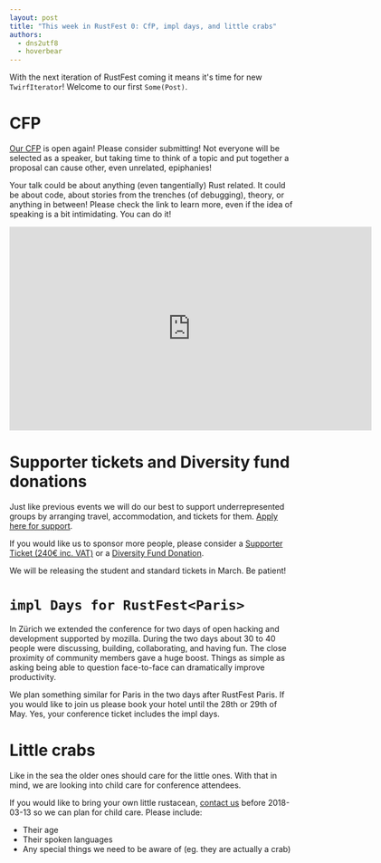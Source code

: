 ```yaml
---
layout: post
title: "This week in RustFest 0: CfP, impl days, and little crabs"
authors:
  - dns2utf8
  - hoverbear
---
```


With the next iteration of RustFest coming it means it's time for new `TwirfIterator`! Welcome to our first `Some(Post)`.

# CFP

[Our CFP](https://cfp.rustfest.eu/) is open again! Please consider submitting! Not everyone will be selected as a speaker, but taking time to think of a topic and put together a proposal can cause other, even unrelated, epiphanies!

Your talk could be about anything (even tangentially) Rust related. It could be about code, about stories from the trenches (of debugging), theory, or anything in between! Please check the link to learn more, even if the idea of speaking is a bit intimidating. You can do it!

<iframe width="640" height="360" src="https://www.youtube.com/embed/videoseries?list=PL85XCvVPmGQj9mqbJizw-zi-EhcpS5jTP" frameborder="0" allowfullscreen></iframe>


# Supporter tickets and Diversity fund donations

Just like previous events we will do our best to support underrepresented groups by arranging travel, accommodation, and tickets for them. [Apply here for support](https://diversitytickets.org/events/152).

If you would like us to sponsor more people, please consider a [Supporter Ticket (240€ inc. VAT)](https://ti.to/asquera-event-ug/rustfest-paris-2018/) or a [Diversity Fund Donation](https://ti.to/asquera-event-ug/rustfest-paris-2018/).

We will be releasing the student and standard tickets in March. Be patient!

# `impl Days for RustFest<Paris>`

In Zürich we extended the conference for two days of open hacking and development supported by mozilla. During the two days about 30 to 40 people were discussing, building, collaborating, and having fun. The close proximity of community members gave a huge boost. Things as simple as asking being able to question face-to-face can dramatically improve productivity.

We plan something similar for Paris in the two days after RustFest Paris. If you would like to join us please book your hotel until the 28th or 29th of May. Yes, your conference ticket includes the impl days.


# Little crabs

Like in the sea the older ones should care for the little ones. With that in mind, we are looking into child care for conference attendees.

If you would like to bring your own little rustacean, [contact us](mailto:team@rustfest.eu?subject=Child%20care%20in%20paris) before 2018-03-13 so we can plan for child care. Please include:

* Their age
* Their spoken languages
* Any special things we need to be aware of (eg. they are actually a crab)
